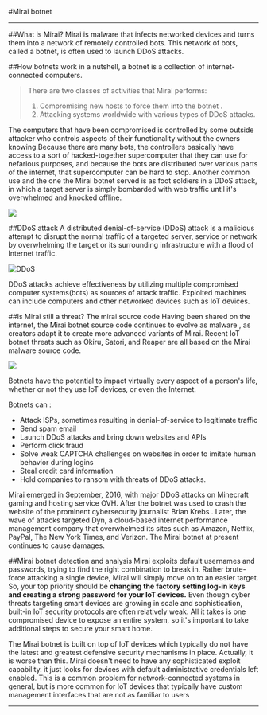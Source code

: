
#Mirai botnet
- - -
##What is Mirai?
Mirai is malware that infects networked devices and
turns them into a network of remotely controlled bots.
This network of bots, called a botnet, is often used to launch DDoS attacks.

##How botnets work
in a nutshell, a botnet is a collection of internet-connected computers.

>There are two classes of activities that Mirai performs:
>1. Compromising new hosts to force them into the botnet .
>2. Attacking systems worldwide with various types of DDoS attacks.

The computers that have been compromised is controlled by some outside attacker who controls aspects of their functionality without the owners knowing.Because there are many bots, the controllers basically have access to a sort of hacked-together supercomputer that they can use for nefarious purposes, and because the bots are distributed over various parts of the internet, that supercomputer can be hard to stop. 
Another common use and the one the Mirai botnet served is as foot soldiers in a DDoS attack, in which a target server is simply bombarded with web traffic until it's overwhelmed and knocked offline.

![](https://www.imperva.com/blog/wp-content/uploads/sites/9/2017/04/Mirai-botnet-diagram-1.png)

##DDoS attack
A distributed denial-of-service (DDoS) attack is a malicious attempt to disrupt the normal traffic of a targeted server, service or network by overwhelming the target or its surrounding infrastructure with a flood of Internet traffic.

![DDoS](https://www.cloudflare.com/img/learning/ddos/what-is-a-ddos-attack/ddos-attack-traffic-metaphor.png)

DDoS attacks achieve effectiveness by utilizing multiple compromised computer systems(bots) as sources of attack traffic. Exploited machines can include computers and other networked devices such as IoT devices.

##Is Mirai still a threat?
The mirai source code Having been shared on the internet, the Mirai botnet source code continues to evolve as malware , as creators adapt it to create more advanced variants of Mirai. Recent IoT botnet threats such as Okiru, Satori, and Reaper are all based on the Mirai malware source code.

![](http://www.drizgroup.com/uploads/6/4/4/7/6447121/mirai-botnet-ddos_orig.jpg)

Botnets have the potential to impact virtually every aspect of a person's life, whether or not they use IoT devices, or even the Internet. 

Botnets can :
- Attack ISPs, sometimes resulting in denial-of-service to legitimate traffic
- Send spam email
- Launch DDoS attacks and bring down websites and APIs
- Perform click fraud
- Solve weak CAPTCHA challenges on websites in order to imitate human behavior during logins
- Steal credit card information
- Hold companies to ransom with threats of DDoS attacks.

Mirai emerged in September, 2016, with major DDoS attacks on Minecraft gaming 
and hosting service OVH. After the botnet was used to crash the website of the
prominent cybersecurity journalist Brian Krebs . Later, the wave of attacks targeted Dyn,
a cloud-based internet performance management company that overwhelmed its sites such as 
Amazon, Netflix, PayPal, The New York Times, and Verizon. 
The Mirai botnet at present continues to cause damages.

##Mirai botnet detection and analysis
Mirai exploits default usernames and passwords, trying to find the right combination to break in. Rather brute-force attacking a single device, Mirai will simply move on to an easier target. So, your top priority should be **changing the factory setting log-in keys and creating a strong password for your IoT devices.**
Even though cyber threats targeting smart devices are growing in scale and sophistication, built-in IoT security protocols are often relatively weak. All it takes is one compromised device to expose an entire system, so it's important to take additional steps to secure your smart home.

The Mirai botnet is built on top of IoT devices which typically do not have the latest and greatest defensive security mechanisms in place. Actually, it is worse than this. Mirai doesn't need to have any sophisticated exploit capability. it just looks for devices with default administrative credentials left enabled. This is a common problem for network-connected systems in general, but is more common for IoT devices that typically have custom management interfaces that are not as familiar to users
- - -
